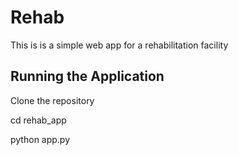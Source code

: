 # Rehab

This is is a simple web app for a rehabilitation facility

## Running the Application

Clone the repository

cd rehab_app

python app.py
